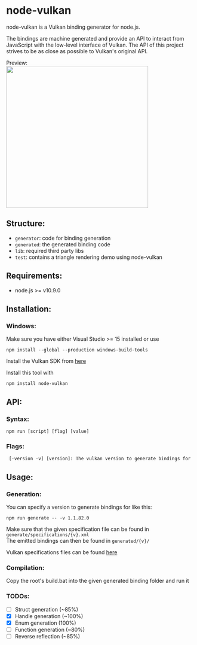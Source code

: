 # node-vulkan
node-vulkan is a Vulkan binding generator for node.js.

The bindings are machine generated and provide an API to interact from JavaScript with the low-level interface of Vulkan. The API of this project strives to be as close as possible to Vulkan's original API.

Preview:<br/>
<img src="https://i.imgur.com/P7kgOt9.png" width="380">

## Structure:
 - `generator`: code for binding generation
 - `generated`: the generated binding code
 - `lib`: required third party libs
 - `test`: contains a triangle rendering demo using node-vulkan

## Requirements:
 - node.js >= v10.9.0

## Installation:
 
### Windows:
Make sure you have either Visual Studio >= 15 installed or use
````
npm install --global --production windows-build-tools
````

Install the Vulkan SDK from [here](https://vulkan.lunarg.com/sdk/home#windows)

Install this tool with
````
npm install node-vulkan
````

## API:

### Syntax:
````
npm run [script] [flag] [value]
````

### Flags:
````
 [-version -v] [version]: The vulkan version to generate bindings for
````

## Usage:

### Generation:
You can specify a version to generate bindings for like this:
````
npm run generate -- -v 1.1.82.0
````
Make sure that the given specification file can be found in `generate/specifications/{v}.xml`<br/>
The emitted bindings can then be found in `generated/{v}/`

Vulkan specifications files can be found [here](https://github.com/KhronosGroup/Vulkan-Docs/releases)

### Compilation:
Copy the root's build.bat into the given generated binding folder and run it

### TODOs:
 - [ ] Struct generation (~85%)
 - [x] Handle generation (~100%)
 - [x] Enum generation (100%)
 - [ ] Function generation (~80%)
 - [ ] Reverse reflection (~85%)
